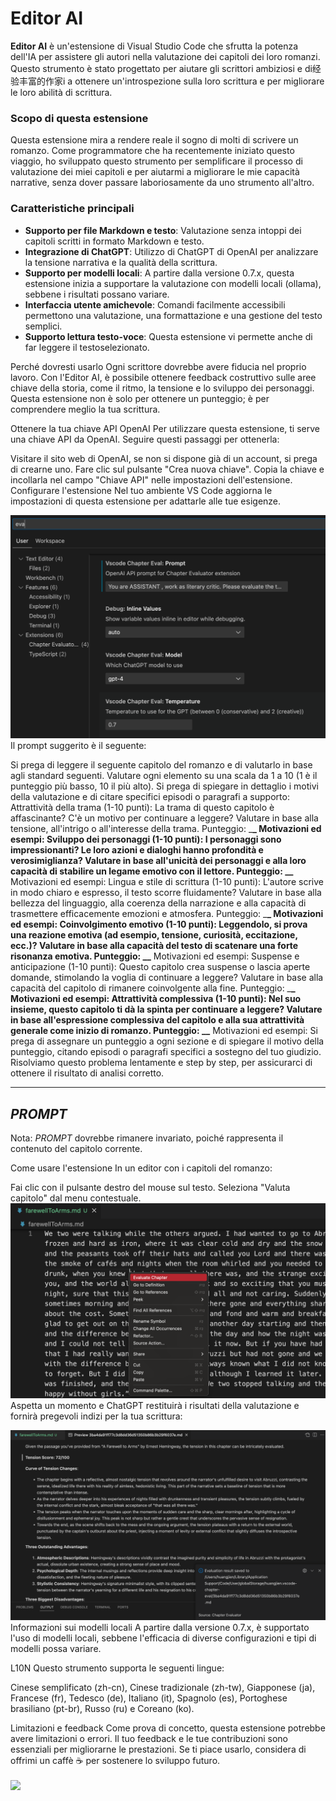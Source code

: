 # Editor AI

**Editor AI** è un'estensione di Visual Studio Code che sfrutta la potenza dell'IA per assistere gli autori nella valutazione dei capitoli dei loro romanzi. Questo strumento è stato progettato per aiutare gli scrittori ambiziosi e di经验丰富的作家i a ottenere un'introspezione sulla loro scrittura e per migliorare le loro abilità di scrittura.

### Scopo di questa estensione

Questa estensione mira a rendere reale il sogno di molti di scrivere un romanzo. Come programmatore che ha recentemente iniziato questo viaggio, ho sviluppato questo strumento per semplificare il processo di valutazione dei miei capitoli e per aiutarmi a migliorare le mie capacità narrative, senza dover passare laboriosamente da uno strumento all'altro.

### Caratteristiche principali

- **Supporto per file Markdown e testo**: Valutazione senza intoppi dei capitoli scritti in formato Markdown e testo.
- **Integrazione di ChatGPT**: Utilizzo di ChatGPT di OpenAI per analizzare la tensione narrativa e la qualità della scrittura.
- **Supporto per modelli locali**: A partire dalla versione 0.7.x, questa estensione inizia a supportare la valutazione con modelli locali (ollama), sebbene i risultati possano variare.
- **Interfaccia utente amichevole**: Comandi facilmente accessibili permettono una valutazione, una formattazione e una gestione del testo semplici.
- **Supporto lettura testo-voce**: Questa estensione vi permette anche di far leggere il testoselezionato.

Perché dovresti usarlo
Ogni scrittore dovrebbe avere fiducia nel proprio lavoro. Con l'Editor AI, è possibile ottenere feedback costruttivo sulle aree chiave della storia, come il ritmo, la tensione e lo sviluppo dei personaggi. Questa estensione non è solo per ottenere un punteggio; è per comprendere meglio la tua scrittura.

Ottenere la tua chiave API OpenAI
Per utilizzare questa estensione, ti serve una chiave API da OpenAI. Seguire questi passaggi per ottenerla:

Visitare il sito web di OpenAI, se non si dispone già di un account, si prega di crearne uno.
Fare clic sul pulsante "Crea nuova chiave".
Copia la chiave e incollarla nel campo "Chiave API" nelle impostazioni dell'estensione.
Configurare l'estensione
Nel tuo ambiente VS Code aggiorna le impostazioni di questa estensione per adattarle alle tue esigenze.

<img src="resources/setup.png" alt="Configurazione" />
Il prompt suggerito è il seguente:

Si prega di leggere il seguente capitolo del romanzo e di valutarlo in base agli standard seguenti. Valutare ogni elemento su una scala da 1 a 10 (1 è il punteggio più basso, 10 il più alto). Si prega di spiegare in dettaglio i motivi della valutazione e di citare specifici episodi o paragrafi a supporto:  
Attrattività della trama (1-10 punti): La trama di questo capitolo è affascinante? C'è un motivo per continuare a leggere? Valutare in base alla tensione, all'intrigo o all'interesse della trama. Punteggio: \_**\_ Motivazioni ed esempi:
Sviluppo dei personaggi (1-10 punti): I personaggi sono impressionanti? Le loro azioni e dialoghi hanno profondità e verosimiglianza? Valutare in base all'unicità dei personaggi e alla loro capacità di stabilire un legame emotivo con il lettore. Punteggio: \_\_** Motivazioni ed esempi:
Lingua e stile di scrittura (1-10 punti): L'autore scrive in modo chiaro e espresso, il testo scorre fluidamente? Valutare in base alla bellezza del linguaggio, alla coerenza della narrazione e alla capacità di trasmettere efficacemente emozioni e atmosfera. Punteggio: \_**\_ Motivazioni ed esempi:
Coinvolgimento emotivo (1-10 punti): Leggendolo, si prova una reazione emotiva (ad esempio, tensione, curiosità, eccitazione, ecc.)? Valutare in base alla capacità del testo di scatenare una forte risonanza emotiva. Punteggio: \_\_** Motivazioni ed esempi:
Suspense e anticipazione (1-10 punti): Questo capitolo crea suspense o lascia aperte domande, stimolando la voglia di continuare a leggere? Valutare in base alla capacità del capitolo di rimanere coinvolgente alla fine. Punteggio: \_**\_ Motivazioni ed esempi:
Attrattività complessiva (1-10 punti): Nel suo insieme, questo capitolo ti dà la spinta per continuare a leggere? Valutare in base all'espressione complessiva del capitolo e alla sua attrattività generale come inizio di romanzo. Punteggio: \_\_** Motivazioni ed esempi:
Si prega di assegnare un punteggio a ogni sezione e di spiegare il motivo della punteggio, citando episodi o paragrafi specifici a sostegno del tuo giudizio. Risolviamo questo problema lentamente e step by step, per assicurarci di ottenere il risultato di analisi corretto.

---

## $PROMPT$

Nota: $PROMPT$ dovrebbe rimanere invariato, poiché rappresenta il contenuto del capitolo corrente.

Come usare l'estensione
In un editor con i capitoli del romanzo:

Fai clic con il pulsante destro del mouse sul testo.
Seleziona "Valuta capitolo" dal menu contestuale.
<img src="resources/evaluate.png" alt="Valuta capitolo" />
Aspetta un momento e ChatGPT restituirà i risultati della valutazione e fornirà pregevoli indizi per la tua scrittura:

<img src="resources/evaluation_reslult.png" alt="Risultati della valutazione" />
Informazioni sui modelli locali
A partire dalla versione 0.7.x, è supportato l'uso di modelli locali, sebbene l'efficacia di diverse configurazioni e tipi di modelli possa variare.

L10N
Questo strumento supporta le seguenti lingue:

Cinese semplificato (zh-cn), Cinese tradizionale (zh-tw), Giapponese (ja), Francese (fr), Tedesco (de), Italiano (it), Spagnolo (es), Portoghese brasiliano (pt-br), Russo (ru) e Coreano (ko).

Limitazioni e feedback
Come prova di concetto, questa estensione potrebbe avere limitazioni o errori. Il tuo feedback e le tue contribuzioni sono essenziali per migliorarne le prestazioni. Se ti piace usarlo, considera di offrimi un caffè ☕️ per sostenere lo sviluppo futuro.

<div > <a href="https://www.buymeacoffee.com/huangjien" target="_blank" style="display: inline-block;"> <img src="https://img.shields.io/badge/Donate-Buy%20Me%20A%20Coffee-orange.svg?style=flat-square&logo=buymeacoffee" align="center" /> </a> </div> <br />
